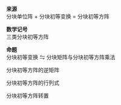 **来源**    
分块单位阵 $+$ 分块初等变换 $=$ 分块初等方阵    
    
**数学记号**    
三类分块初等方阵    
    
**命题**    
分块初等变换 $\leftrightharpoons$ 分块矩阵与分块初等方阵乘法    
    
分块初等方阵的逆矩阵    
    
分块初等方阵的行列式    
    
分块初等方阵转置    
